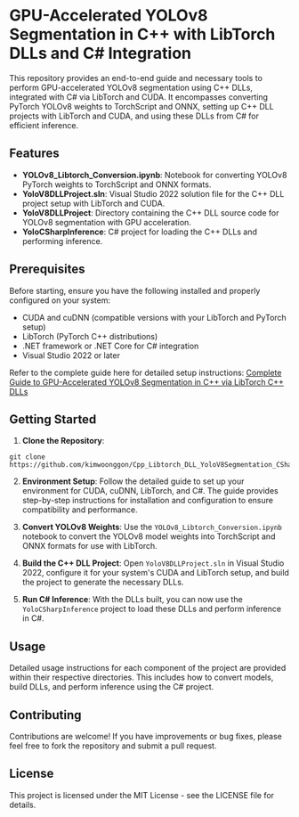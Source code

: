 # GPU-Accelerated YOLOv8 Segmentation in C++ with LibTorch DLLs and C# Integration

This repository provides an end-to-end guide and necessary tools to perform GPU-accelerated YOLOv8 segmentation using C++ DLLs, integrated with C# via LibTorch and CUDA. It encompasses converting PyTorch YOLOv8 weights to TorchScript and ONNX, setting up C++ DLL projects with LibTorch and CUDA, and using these DLLs from C# for efficient inference.

## Features

- **YOLOv8_Libtorch_Conversion.ipynb**: Notebook for converting YOLOv8 PyTorch weights to TorchScript and ONNX formats.
- **YoloV8DLLProject.sln**: Visual Studio 2022 solution file for the C++ DLL project setup with LibTorch and CUDA.
- **YoloV8DLLProject**: Directory containing the C++ DLL source code for YOLOv8 segmentation with GPU acceleration.
- **YoloCSharpInference**: C# project for loading the C++ DLLs and performing inference.

## Prerequisites

Before starting, ensure you have the following installed and properly configured on your system:
- CUDA and cuDNN (compatible versions with your LibTorch and PyTorch setup)
- LibTorch (PyTorch C++ distributions)
- .NET framework or .NET Core for C# integration
- Visual Studio 2022 or later

Refer to the complete guide here for detailed setup instructions: [Complete Guide to GPU-Accelerated YOLOv8 Segmentation in C++ via LibTorch C++ DLLs](https://medium.com/@psopen11/complete-guide-to-gpu-accelerated-yolov8-segmentation-in-c-via-libtorch-c-dlls-a0e3e6029d82)

## Getting Started

1. **Clone the Repository**:
```
git clone https://github.com/kimwoonggon/Cpp_Libtorch_DLL_YoloV8Segmentation_CSharpProject
```
2. **Environment Setup**: Follow the detailed guide to set up your environment for CUDA, cuDNN, LibTorch, and C#. The guide provides step-by-step instructions for installation and configuration to ensure compatibility and performance.

3. **Convert YOLOv8 Weights**: Use the `YOLOv8_Libtorch_Conversion.ipynb` notebook to convert the YOLOv8 model weights into TorchScript and ONNX formats for use with LibTorch.

4. **Build the C++ DLL Project**: Open `YoloV8DLLProject.sln` in Visual Studio 2022, configure it for your system's CUDA and LibTorch setup, and build the project to generate the necessary DLLs.

5. **Run C# Inference**: With the DLLs built, you can now use the `YoloCSharpInference` project to load these DLLs and perform inference in C#.

## Usage

Detailed usage instructions for each component of the project are provided within their respective directories. This includes how to convert models, build DLLs, and perform inference using the C# project.

## Contributing

Contributions are welcome! If you have improvements or bug fixes, please feel free to fork the repository and submit a pull request.

## License

This project is licensed under the MIT License - see the LICENSE file for details.
